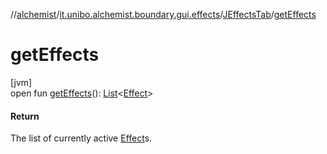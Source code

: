 //[alchemist](../../../index.md)/[it.unibo.alchemist.boundary.gui.effects](../index.md)/[JEffectsTab](index.md)/[getEffects](get-effects.md)

# getEffects

[jvm]\
open fun [getEffects](get-effects.md)(): [List](https://docs.oracle.com/javase/8/docs/api/java/util/List.html)<[Effect](../-effect/index.md)>

#### Return

The list of currently active [Effect](../-effect/index.md)s.
